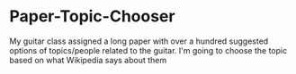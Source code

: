 # Paper-Topic-Chooser
My guitar class assigned a long paper with over a hundred suggested options of topics/people related to the guitar. I'm going to choose the topic based on what Wikipedia says about them

